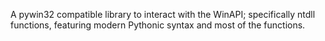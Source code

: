 A pywin32 compatible library to interact with the WinAPI; specifically ntdll functions, featuring modern Pythonic syntax and most of the functions.
